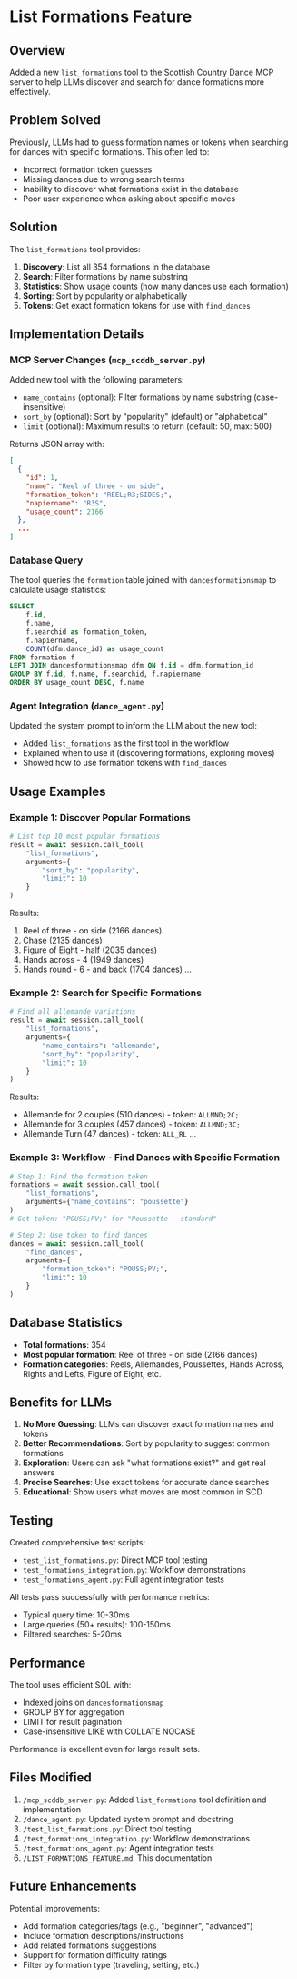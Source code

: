 # List Formations Feature

## Overview

Added a new `list_formations` tool to the Scottish Country Dance MCP server to help LLMs discover and search for dance formations more effectively.

## Problem Solved

Previously, LLMs had to guess formation names or tokens when searching for dances with specific formations. This often led to:
- Incorrect formation token guesses
- Missing dances due to wrong search terms
- Inability to discover what formations exist in the database
- Poor user experience when asking about specific moves

## Solution

The `list_formations` tool provides:
1. **Discovery**: List all 354 formations in the database
2. **Search**: Filter formations by name substring
3. **Statistics**: Show usage counts (how many dances use each formation)
4. **Sorting**: Sort by popularity or alphabetically
5. **Tokens**: Get exact formation tokens for use with `find_dances`

## Implementation Details

### MCP Server Changes (`mcp_scddb_server.py`)

Added new tool with the following parameters:
- `name_contains` (optional): Filter formations by name substring (case-insensitive)
- `sort_by` (optional): Sort by "popularity" (default) or "alphabetical"
- `limit` (optional): Maximum results to return (default: 50, max: 500)

Returns JSON array with:
```json
[
  {
    "id": 1,
    "name": "Reel of three - on side",
    "formation_token": "REEL;R3;SIDES;",
    "napiername": "R3S",
    "usage_count": 2166
  },
  ...
]
```

### Database Query

The tool queries the `formation` table joined with `dancesformationsmap` to calculate usage statistics:

```sql
SELECT 
    f.id,
    f.name,
    f.searchid as formation_token,
    f.napiername,
    COUNT(dfm.dance_id) as usage_count
FROM formation f
LEFT JOIN dancesformationsmap dfm ON f.id = dfm.formation_id
GROUP BY f.id, f.name, f.searchid, f.napiername
ORDER BY usage_count DESC, f.name
```

### Agent Integration (`dance_agent.py`)

Updated the system prompt to inform the LLM about the new tool:
- Added `list_formations` as the first tool in the workflow
- Explained when to use it (discovering formations, exploring moves)
- Showed how to use formation tokens with `find_dances`

## Usage Examples

### Example 1: Discover Popular Formations
```python
# List top 10 most popular formations
result = await session.call_tool(
    "list_formations",
    arguments={
        "sort_by": "popularity",
        "limit": 10
    }
)
```

Results:
1. Reel of three - on side (2166 dances)
2. Chase (2135 dances)
3. Figure of Eight - half (2035 dances)
4. Hands across - 4 (1949 dances)
5. Hands round - 6 - and back (1704 dances)
...

### Example 2: Search for Specific Formations
```python
# Find all allemande variations
result = await session.call_tool(
    "list_formations",
    arguments={
        "name_contains": "allemande",
        "sort_by": "popularity",
        "limit": 10
    }
)
```

Results:
- Allemande for 2 couples (510 dances) - token: `ALLMND;2C;`
- Allemande for 3 couples (457 dances) - token: `ALLMND;3C;`
- Allemande Turn (47 dances) - token: `ALL_RL`
...

### Example 3: Workflow - Find Dances with Specific Formation
```python
# Step 1: Find the formation token
formations = await session.call_tool(
    "list_formations",
    arguments={"name_contains": "poussette"}
)
# Get token: "POUSS;PV;" for "Poussette - standard"

# Step 2: Use token to find dances
dances = await session.call_tool(
    "find_dances",
    arguments={
        "formation_token": "POUSS;PV;",
        "limit": 10
    }
)
```

## Database Statistics

- **Total formations**: 354
- **Most popular formation**: Reel of three - on side (2166 dances)
- **Formation categories**: Reels, Allemandes, Poussettes, Hands Across, Rights and Lefts, Figure of Eight, etc.

## Benefits for LLMs

1. **No More Guessing**: LLMs can discover exact formation names and tokens
2. **Better Recommendations**: Sort by popularity to suggest common formations
3. **Exploration**: Users can ask "what formations exist?" and get real answers
4. **Precise Searches**: Use exact tokens for accurate dance searches
5. **Educational**: Show users what moves are most common in SCD

## Testing

Created comprehensive test scripts:
- `test_list_formations.py`: Direct MCP tool testing
- `test_formations_integration.py`: Workflow demonstrations
- `test_formations_agent.py`: Full agent integration tests

All tests pass successfully with performance metrics:
- Typical query time: 10-30ms
- Large queries (50+ results): 100-150ms
- Filtered searches: 5-20ms

## Performance

The tool uses efficient SQL with:
- Indexed joins on `dancesformationsmap`
- GROUP BY for aggregation
- LIMIT for result pagination
- Case-insensitive LIKE with COLLATE NOCASE

Performance is excellent even for large result sets.

## Files Modified

1. `/mcp_scddb_server.py`: Added `list_formations` tool definition and implementation
2. `/dance_agent.py`: Updated system prompt and docstring
3. `/test_list_formations.py`: Direct tool testing
4. `/test_formations_integration.py`: Workflow demonstrations
5. `/test_formations_agent.py`: Agent integration tests
6. `/LIST_FORMATIONS_FEATURE.md`: This documentation

## Future Enhancements

Potential improvements:
- Add formation categories/tags (e.g., "beginner", "advanced")
- Include formation descriptions/instructions
- Add related formations suggestions
- Support for formation difficulty ratings
- Filter by formation type (traveling, setting, etc.)
